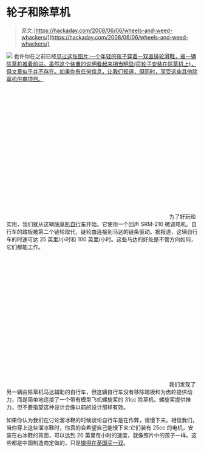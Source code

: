 # 轮子和除草机

> 原文:[https://hackaday.com/2008/06/06/wheels-and-weed-whackers/](https://hackaday.com/2008/06/06/wheels-and-weed-whackers/)

![](../Images/7a4a170c771ad1dc821ca55d1233f748.png)
也许你在之前已经[见过这张图片:一个年轻的孩子穿着一双直排轮滑鞋，被一辆除草机推着前进。虽然这个装置的说明看起来相当明显(将轮子安装在除草机上)，但文章似乎并不存在。如果你有任何信息，让我们知道，但同时，享受这些其他除草机供电项目。](http://gizmodo.com/5013586/one-kids-journey-on-a-weed+whacker-broom-skate-thing)

<object width="425" height="344"><param name="movie" value="http://www.youtube.com/v/uruaRsCHvk4&amp;hl=en"></object> 
为了好玩和实用，我们就从这辆[除草机自行车](http://www.mahalo.com/Weed_Wacker_Bike)开始。它使用一个回声 SRM-210 微调电机。自行车的踏板被第二个链轮取代，链轮由连接到马达的链条驱动。据报道，这辆自行车的时速可达 25 英里/小时和 100 英里/小时。这些马达的好处是不管方向如何，它们都能工作。

<object width="425" height="344"><param name="movie" value="http://www.youtube.com/v/7h7AmVPpaEY&amp;hl=en"></object> 
我们发现了另一辆由除草机马达辅助的自行车，但这辆自行车没有移除踏板和为齿轮提供动力，而是简单地连接了一个带有模型飞机螺旋桨的 31cc 除草机。螺旋桨提供推力，但不要指望这种设计会像以前的设计那样有效。

如果你认为我们在讨论溜冰鞋的时候谈论自行车是在作弊，请慢下来。相信我们，当你穿上这些溜冰鞋时，你真的会希望自己能慢下来:它们装有 25cc 的电机，安装在右冰鞋的背面，可以达到 20 英里每小时的速度，就像照片中的孩子一样。这些都是中国制造商定做的，只是[懒得在英国买一双](http://blog.wired.com/gadgets/2007/07/gas-powered-ska.html)。